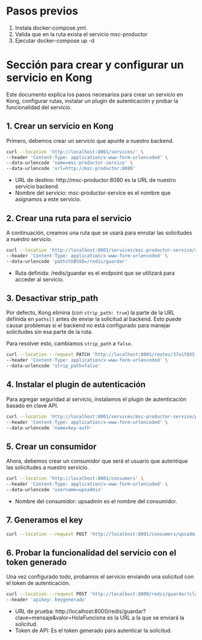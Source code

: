 
# Pasos previos

 1. Instala docker-compose.yml.
 2. Valida que en la ruta exista el servicio msc-productor
 3. Ejecutar docker-compose up -d


# Sección para crear y configurar un servicio en Kong
Este documento explica los pasos necesarios para crear un servicio en Kong, configurar rutas, instalar un plugin de autenticación y probar la funcionalidad del servicio.

## 1. Crear un servicio en Kong

Primero, debemos crear un servicio que apunte a nuestro backend.
```bash
curl --location 'http://localhost:8001/services/' \
--header 'Content-Type: application/x-www-form-urlencoded' \
--data-urlencode 'name=msc-productor-service' \
--data-urlencode 'url=http://msc-productor:8080'    
```
- URL de destino: http://msc-productor:8080 es la URL de nuestro servicio backend.
- Nombre del servicio: msc-productor-service es el nombre que asignamos a este servicio.



## 2. Crear una ruta para el servicio

A continuación, creamos una ruta que se usará para enrutar las solicitudes a nuestro servicio.

```bash
curl --location 'http://localhost:8001/services/msc-productor-service/routes' \
--header 'Content-Type: application/x-www-form-urlencoded' \
--data-urlencode 'paths%5B%5D=/redis/guardar'
```
- Ruta definida: /redis/guardar es el endpoint que se utilizará para acceder al servicio.


## 3. Desactivar strip_path

Por defecto, Kong elimina (con `strip_path: true`) la parte de la URL definida en `paths[]` antes de enviar la solicitud al backend. Esto puede causar problemas si el backend no está configurado para manejar solicitudes sin esa parte de la ruta.

Para resolver esto, cambiamos `strip_path` a `false`.

```bash
curl --location --request PATCH 'http://localhost:8001/routes/37a1f035-3010-426c-af84-64ba9ae9d98d' \
--header 'Content-Type: application/x-www-form-urlencoded' \
--data-urlencode 'strip_path=false'
```

## 4. Instalar el plugin de autenticación
Para agregar seguridad al servicio, instalamos el plugin de autenticación basado en clave API.
```bash
curl --location 'http://localhost:8001/services/msc-productor-service/plugins' \
--header 'Content-Type: application/x-www-form-urlencoded' \
--data-urlencode 'name=key-auth'
```

## 5. Crear un consumidor
Ahora, debemos crear un consumidor que será el usuario que autentique las solicitudes a nuestro servicio.
```bash
curl --location 'http://localhost:8001/consumers' \
--header 'Content-Type: application/x-www-form-urlencoded' \
--data-urlencode 'username=upsadmin'
```
- Nombre del consumidor: upsadmin es el nombre del consumidor.


## 7. Generamos el key 
```bash
curl --location --request POST 'http://localhost:8001/consumers/upsadmin/key-auth'
```

## 6. Probar la funcionalidad del servicio con el token generado
Una vez configurado todo, probamos el servicio enviando una solicitud con el token de autenticación.
```bash
curl --location --request POST 'http://localhost:8000/redis/guardar?clave=mensaje&valor=HolaFunciona' \
--header 'apikey: keygenerado'
```
- URL de prueba: http://localhost:8000/redis/guardar?clave=mensaje&valor=HolaFunciona es la URL a la que se enviará la solicitud.
- Token de API: Es el token generado para autenticar la solicitud.

